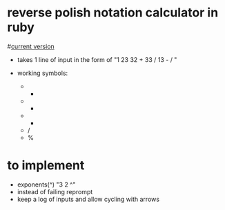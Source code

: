 # reverse polish notation calculator in ruby

#[current version](https://repl.it/D3eA/32)

* takes 1 line of input in the form of "1 23  32 + 33 / 13 - / "

* working symbols: 
    * +
    * -
    * *
    * /
    * %
    
# to implement
* exponents(^) "3 2 ^"
* instead of failing reprompt
* keep a log of inputs and allow cycling with arrows
